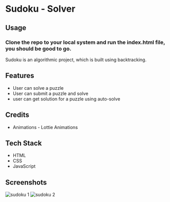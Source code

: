 # Sudoku - Solver


## Usage 
### Clone the repo to your local system and run the index.html file, you should be good to go.

Sudoku is an algorithmic project, which is built using backtracking.

## Features
* User can solve a puzzle
* User can submit a puzzle and solve
* user can get solution for a puzzle using auto-solve

## Credits
* Animations -  Lottie Animations
 

## Tech Stack
* HTML
* CSS
* JavaScript
 
 
## Screenshots
![sudoku 1](https://user-images.githubusercontent.com/39058941/115154017-68e04980-a096-11eb-8c0c-820652ed499e.png)
![sudoku 2](https://user-images.githubusercontent.com/39058941/115154020-6a117680-a096-11eb-9b54-d7115a0eaf51.png)



 




 

 


 
